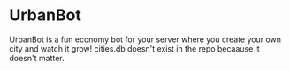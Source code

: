 # UrbanBot
UrbanBot is a fun economy bot for your server where you create your own city and watch it grow!
cities.db doesn't exist in the repo becaause it doesn't matter.
